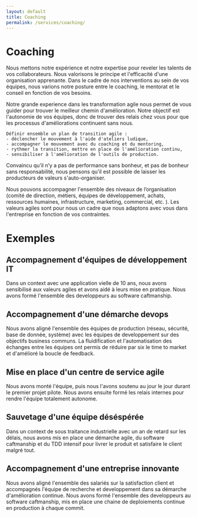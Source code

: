 ```yaml
---
layout: default
title: Coaching
permalink: /services/coaching/
---
```


# Coaching

Nous mettons notre expérience et notre expertise pour reveler les talents de vos collaborateurs. Nous valorisons le principe et l'efficacité d'une organisation apprenante. Dans le cadre de nos interventions au sein de vos équipes, nous varions notre posture entre le coaching, le mentorat et le conseil en fonction de vos besoins.

Notre grande experience dans les transformation agile nous permet de vous guider pour trouver le meilleur chemin d'amélioration. Notre objectif est l'autonomie de vos équipes, donc de trouver des relais chez vous pour que les processus d'améliorations continuent sans nous.

    Définir ensemble un plan de transition agile :
    - déclencher le mouvement à l'aide d'ateliers ludique,
    - accompagner le mouvement avec du coaching et du mentoring,
    - rythmer la transition, mettre en place de l'amélioration continu,
    - sensibiliser à l'amélioration de l'outils de production.


Convaincu qu’il n’y a pas de performance sans bonheur, et pas de bonheur sans responsabilité, nous pensons qu'il est possible de laisser les producteurs de valeurs s'auto-organiser.

Nous pouvons accompagner l'ensemble des niveaux de l’organisation (comité de direction, métiers, équipes de développement, achats, ressources humaines, infrastructure, marketing, commercial, etc. ). Les valeurs agiles sont pour nous un cadre que nous adaptons avec vous dans l'entreprise en fonction de vos contraintes.


# Exemples

## Accompagnement d'équipes de développement IT

Dans un context avec une application vielle de 10 ans, nous avons sensibilisé aux valeurs agiles et avons aidé à leurs mise en pratique. Nous avons formé l'ensemble des developpeurs au software caftmanship.


## Accompagnement d'une démarche devops

Nous avons aligné l'ensemble des équipes de production (réseau, sécurité, base de donnée, système) avec les équipes de developpement sur des objectifs business communs. La fluidification et l'automatisation des échanges entre les équipes ont permis de réduire par six le time to market et d'amélioré la boucle de feedback.


## Mise en place d'un centre de service agile

Nous avons monté l'équipe, puis nous l'avons soutenu au jour le jour durant le premier projet pilote. Nous avons ensuite formé les relais internes pour rendre l'équipe totalement autonome.


## Sauvetage d'une équipe déséspérée

Dans un context de sous traitance industrielle avec un an de retard sur les délais, nous avons mis en place une démarche agile, du software caftmanship et du TDD intensif pour livrer le produit et satisfaire le client malgré tout.


## Accompagnement d'une entreprise innovante

Nous avons aligné l'ensemble des salariés sur la satisfaction client et accompagnés l'équipe de recherche et developpement dans sa démarche d'amélioration continue. Nous avons formé l'ensemble des developpeurs au software caftmanship, mis en place une chaine de deploiements continue en production à chaque commit.





